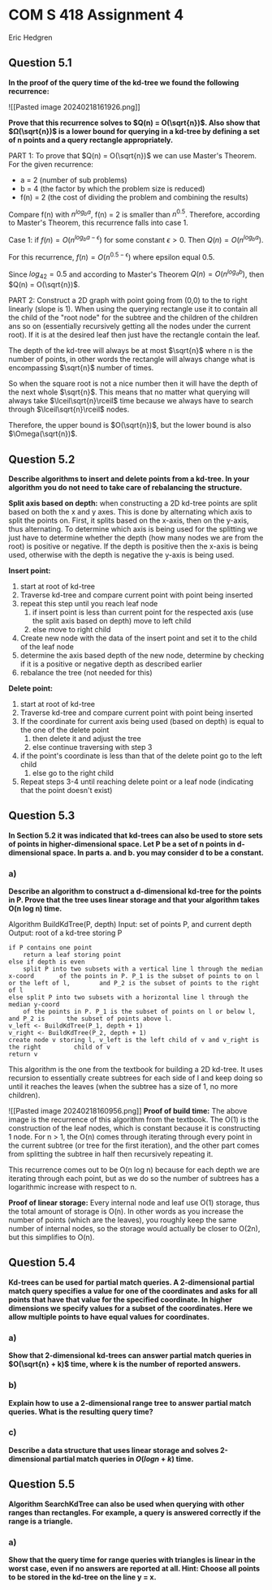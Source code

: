 # COM S 418 Assignment 4
Eric Hedgren

## Question 5.1
**In the proof of the query time of the kd-tree we found the following
recurrence:**

![[Pasted image 20240218161926.png]]

**Prove that this recurrence solves to $Q(n) = O(\sqrt{n})$. Also show that
$Ω(\sqrt{n})$ is a lower bound for querying in a kd-tree by defining a set of n
points and a query rectangle appropriately.**

PART 1:
To prove that $Q(n) = O(\sqrt{n})$ we can use Master's Theorem. For the given recurrence:
- a = 2 (number of sub problems)
- b = 4 (the factor by which the problem size is reduced)
- f(n) = 2 (the cost of dividing the problem and combining the results)

Compare f(n) with $n^{log_{b} a}$, f(n) = 2 is smaller than $n^{0.5}$. Therefore, according to Master's Theorem, this recurrence falls into case 1.

Case 1: if $f(n) = O(n^{log_{b} a - \epsilon})$ for some constant $\epsilon > 0$. Then $Q(n) = O(n^{log_ba})$.

For this recurrence, $f(n) = O(n^{0.5 - \epsilon})$ where epsilon equal 0.5.

Since $log_{42}= 0.5$ and according to Master's Theorem $Q(n) = O(n^{log_ab})$, then $Q(n) = O(\sqrt{n})$.

PART 2:
Construct a 2D graph with point going from (0,0) to the to right linearly (slope is 1). When using the querying rectangle use it to contain all the child of the "root node" for the subtree and the children of the children ans so on (essentially recursively getting all the nodes under the current root). If it is at the desired leaf then just have the rectangle contain the leaf.

The depth of the kd-tree will always be at most $\sqrt{n}$ where n is the number of points, in other words the rectangle will always change what is encompassing $\sqrt{n}$ number of times.

So when the square root is not a nice number then it will have the depth of the next whole $\sqrt{n}$. This means that no matter what querying will always take $\lceil\sqrt{n}\rceil$ time because we always have to search through $\lceil\sqrt{n}\rceil$ nodes. 

Therefore, the upper bound is $O(\sqrt{n})$, but the lower bound is also $\Omega(\sqrt{n})$.

## Question 5.2
**Describe algorithms to insert and delete points from a kd-tree. In your algorithm you do not need to take care of rebalancing the structure.**

**Split axis based on depth:** when constructing a 2D kd-tree points are split based on both the x and y axes. This is done by alternating which axis to split the points on. First, it splits based on the x-axis, then on the y-axis, thus alternating. To determine which axis is being used for the splitting we just have to determine whether the depth (how many nodes we are from the root) is positive or negative. If the depth is positive then the x-axis is being used, otherwise with the depth is negative the y-axis is being used.

**Insert point:**
1. start at root of kd-tree
2. Traverse kd-tree and compare current point with point being inserted
3. repeat this step until you reach leaf node
	1. if insert point is less than current point for the respected axis (use the split axis based on depth) move to left child
	2. else move to right child
4. Create new node with the data of the insert point and set it to the child of the leaf node
5. determine the axis based depth of the new node, determine by checking if it is a positive or negative depth as described earlier
6. rebalance the tree (not needed for this)

**Delete point:**
1. start at root of kd-tree
2. Traverse kd-tree and compare current point with point being inserted
3. If the coordinate for current axis being used (based on depth) is equal to the one of the delete point
	1. then delete it and adjust the tree
	2. else continue traversing with step 3
4. if the point's coordinate is less than that of the delete point go to the left child
	1. else go to the right child
5. Repeat steps 3-4 until reaching delete point or a leaf node (indicating that the point doesn't exist)

## Question 5.3
**In Section 5.2 it was indicated that kd-trees can also be used to store sets of points in higher-dimensional space. Let P be a set of n points in d-dimensional space. In parts a. and b. you may consider d to be a constant.**

### a)
**Describe an algorithm to construct a d-dimensional kd-tree for the points in P. Prove that the tree uses linear storage and that your algorithm takes O(n log n) time.**

Algorithm BuildKdTree(P, depth)
Input: set of points P, and current depth
Output: root of a kd-tree storing P
```
if P contains one point
	return a leaf storing point
else if depth is even
	split P into two subsets with a vertical line l through the median x-coord       of the points in P. P_1 is the subset of points to on l or the left of l,        and P_2 is the subset of points to the right of l
else split P into two subsets with a horizontal line l through the median y-coord
    of the points in P. P_1 is the subset of points on l or below l, and P_2 is      the subset of points above l.
v_left <- BuildKdTree(P_1, depth + 1)
v_right <- BuildKdTree(P_2, depth + 1)
create node v storing l, v_left is the left child of v and v_right is the right         child of v
return v
```

This algorithm is the one from the textbook for building a 2D kd-tree. It uses recursion to essentially create subtrees for each side of l and keep doing so until it reaches the leaves (when the subtree has a size of 1, no more children).

![[Pasted image 20240218160956.png]]
**Proof of build time:**
The above image is the recurrence of this algorithm from the textbook. The O(1) is the construction of the leaf nodes, which is constant because it is constructing 1 node.           For n > 1, the O(n) comes through iterating through every point in the current subtree (or tree for the first iteration), and the other part comes from splitting the subtree in half then recursively repeating it.

This recurrence comes out to be O(n log n) because for each depth we are iterating through each point, but as we do so the number of subtrees has a logarithmic increase with respect to n. 

**Proof of linear storage:**
Every internal node and leaf use O(1) storage, thus the total amount of storage is O(n). In other words as you increase the number of points (which are the leaves), you roughly keep the same number of internal nodes, so the storage would actually be closer to O(2n), but this simplifies to O(n).

## Question 5.4
**Kd-trees can be used for partial match queries. A 2-dimensional partial match query specifies a value for one of the coordinates and asks for all points that have that value for the specified coordinate. In higher dimensions we specify values for a subset of the coordinates. Here we allow multiple points to have equal values for coordinates.**

### a)
**Show that 2-dimensional kd-trees can answer partial match queries in $O(\sqrt{n} + k)$ time, where k is the number of reported answers.**


### b)
**Explain how to use a 2-dimensional range tree to answer partial match queries. What is the resulting query time?**


### c)
**Describe a data structure that uses linear storage and solves 2-dimensional partial match queries in $O(log n + k)$ time.**


## Question 5.5
**Algorithm SearchKdTree can also be used when querying with other ranges than rectangles. For example, a query is answered correctly if the range is a triangle.**

### a)
**Show that the query time for range queries with triangles is linear in the worst case, even if no answers are reported at all. Hint: Choose all points to be stored in the kd-tree on the line y = x.**